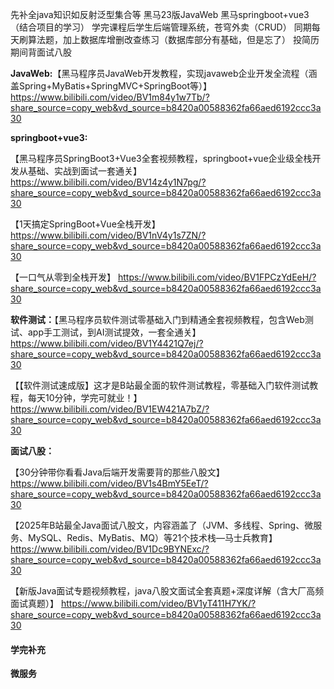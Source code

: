 先补全java知识如反射泛型集合等
黑马23版JavaWeb
黑马springboot+vue3（结合项目的学习）
学完课程后学生后端管理系统，苍穹外卖（CRUD）
同期每天刷算法题，加上数据库增删改查练习（数据库部分有基础，但是忘了）
投简历期间背面试八股



**JavaWeb:**【黑马程序员JavaWeb开发教程，实现javaweb企业开发全流程（涵盖Spring+MyBatis+SpringMVC+SpringBoot等）】 https://www.bilibili.com/video/BV1m84y1w7Tb/?share_source=copy_web&vd_source=b8420a00588362fa66aed6192ccc3a30

**springboot+vue3:**

【黑马程序员SpringBoot3+Vue3全套视频教程，springboot+vue企业级全栈开发从基础、实战到面试一套通关】 https://www.bilibili.com/video/BV14z4y1N7pg/?share_source=copy_web&vd_source=b8420a00588362fa66aed6192ccc3a30

【1天搞定SpringBoot+Vue全栈开发】 https://www.bilibili.com/video/BV1nV4y1s7ZN/?share_source=copy_web&vd_source=b8420a00588362fa66aed6192ccc3a30

【一口气从零到全栈开发】 https://www.bilibili.com/video/BV1FPCzYdEeH/?share_source=copy_web&vd_source=b8420a00588362fa66aed6192ccc3a30

**软件测试：**【黑马程序员软件测试零基础入门到精通全套视频教程，包含Web测试、app手工测试，到AI测试提效，一套全通关】 https://www.bilibili.com/video/BV1Y4421Q7ej/?share_source=copy_web&vd_source=b8420a00588362fa66aed6192ccc3a30

【【软件测试速成版】这才是B站最全面的软件测试教程，零基础入门软件测试教程，每天10分钟，学完可就业！】 https://www.bilibili.com/video/BV1EW421A7bZ/?share_source=copy_web&vd_source=b8420a00588362fa66aed6192ccc3a30

**面试八股：**

【30分钟带你看看Java后端开发需要背的那些八股文】 https://www.bilibili.com/video/BV1s4BmY5EeT/?share_source=copy_web&vd_source=b8420a00588362fa66aed6192ccc3a30

【2025年B站最全Java面试八股文，内容涵盖了（JVM、多线程、Spring、微服务、MySQL、Redis、MyBatis、MQ）等21个技术栈—马士兵教育】 https://www.bilibili.com/video/BV1Dc9BYNExc/?share_source=copy_web&vd_source=b8420a00588362fa66aed6192ccc3a30

【新版Java面试专题视频教程，java八股文面试全套真题+深度详解（含大厂高频面试真题）】 https://www.bilibili.com/video/BV1yT411H7YK/?share_source=copy_web&vd_source=b8420a00588362fa66aed6192ccc3a30

#### 学完补充

**微服务**